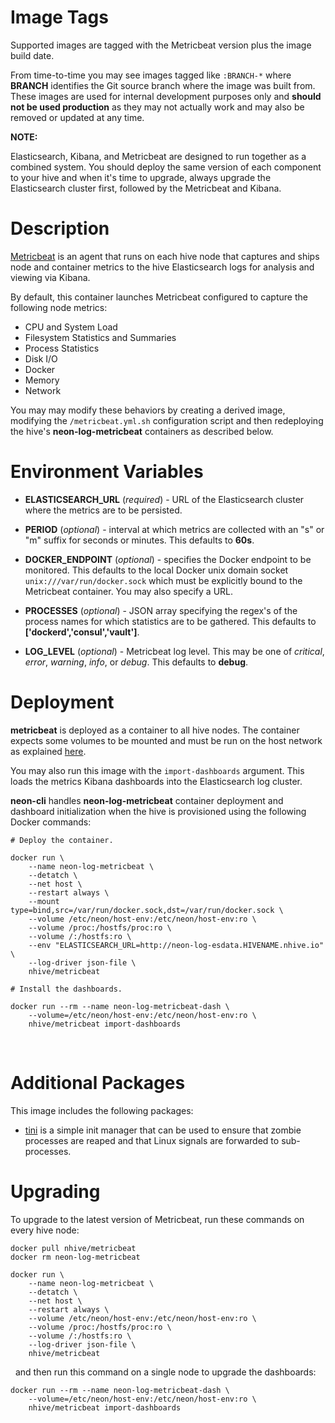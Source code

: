 # Image Tags

Supported images are tagged with the Metricbeat version plus the image build date.

From time-to-time you may see images tagged like `:BRANCH-*` where **BRANCH** identifies the Git source branch where the image was built from.  These images are used for internal development purposes only and **should not be used production** as they may not actually work and may also be removed or updated at any time.

**NOTE:**

Elasticsearch, Kibana, and Metricbeat are designed to run together as a combined system.  You should deploy the same version of each component to your hive and when it's time to upgrade, always upgrade the Elasticsearch cluster first, followed by the Metricbeat and Kibana.

# Description

[Metricbeat](https://www.elastic.co/guide/en/beats/metricbeat/current/metricbeat-overview.html) is an agent that runs on each hive node that captures and ships node and container metrics to the hive Elasticsearch logs for analysis and viewing via Kibana.

By default, this container launches Metricbeat configured to capture the following node metrics:

* CPU and System Load
* Filesystem Statistics and Summaries
* Process Statistics
* Disk I/O
* Docker
* Memory
* Network

You may may modify these behaviors by creating a derived image, modifying the `/metricbeat.yml.sh` configuration script and then redeploying the hive's **neon-log-metricbeat** containers as described below.

# Environment Variables

* **ELASTICSEARCH_URL** (*required*) - URL of the Elasticsearch cluster where the metrics are to be persisted.

* **PERIOD** (*optional*) - interval at which metrics are collected with an "s" or "m" suffix for seconds or minutes.  This defaults to **60s**.

* **DOCKER_ENDPOINT** (*optional*) - specifies the Docker endpoint to be monitored.  This defaults to the local Docker unix domain socket `unix:///var/run/docker.sock` which must be explicitly bound to the Metricbeat container.  You may also specify a URL.

* **PROCESSES** (*optional*) - JSON array specifying the regex's of the process names for which statistics are to be gathered.  This defaults to **['dockerd','consul','vault']**.

* **LOG_LEVEL** (*optional*) - Metricbeat log level.  This may be one of *critical*, *error*, *warning*, *info*, or *debug*.  This defaults to **debug**.

# Deployment

**metricbeat** is deployed as a container to all hive nodes.  The container expects some volumes to be mounted and must be run on the host network as explained [here](https://www.elastic.co/guide/en/beats/metricbeat/current/running-in-container.html).

You may also run this image with the `import-dashboards` argument.  This loads the metrics Kibana dashboards into the Elasticsearch log cluster.  

**neon-cli** handles **neon-log-metricbeat** container deployment and dashboard initialization when the hive is provisioned using the following Docker commands:

````
# Deploy the container.

docker run \
    --name neon-log-metricbeat \
    --detatch \
    --net host \
    --restart always \
    --mount type=bind,src=/var/run/docker.sock,dst=/var/run/docker.sock \
    --volume /etc/neon/host-env:/etc/neon/host-env:ro \
    --volume /proc:/hostfs/proc:ro \
    --volume /:/hostfs:ro \
    --env "ELASTICSEARCH_URL=http://neon-log-esdata.HIVENAME.nhive.io" \
    --log-driver json-file \
    nhive/metricbeat

# Install the dashboards.
    
docker run --rm --name neon-log-metricbeat-dash \
    --volume=/etc/neon/host-env:/etc/neon/host-env:ro \
    nhive/metricbeat import-dashboards
````
&nbsp;
# Additional Packages

This image includes the following packages:

* [tini](https://github.com/krallin/tini) is a simple init manager that can be used to ensure that zombie processes are reaped and that Linux signals are forwarded to sub-processes.

# Upgrading

To upgrade to the latest version of Metricbeat, run these commands on every hive node:

````
docker pull nhive/metricbeat
docker rm neon-log-metricbeat

docker run \
    --name neon-log-metricbeat \
    --detatch \
    --net host \
    --restart always \
    --volume /etc/neon/host-env:/etc/neon/host-env:ro \
    --volume /proc:/hostfs/proc:ro \
    --volume /:/hostfs:ro \
    --log-driver json-file \
    nhive/metricbeat
````
&nbsp;
and then run this command on a single node to upgrade the dashboards:
````
docker run --rm --name neon-log-metricbeat-dash \
    --volume=/etc/neon/host-env:/etc/neon/host-env:ro \
    nhive/metricbeat import-dashboards
````
&nbsp;
